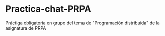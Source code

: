 # Practica-chat-PRPA
Práctiga obligatoria en grupo del tema de "Programación distribuida" de la asignatura de PRPA
